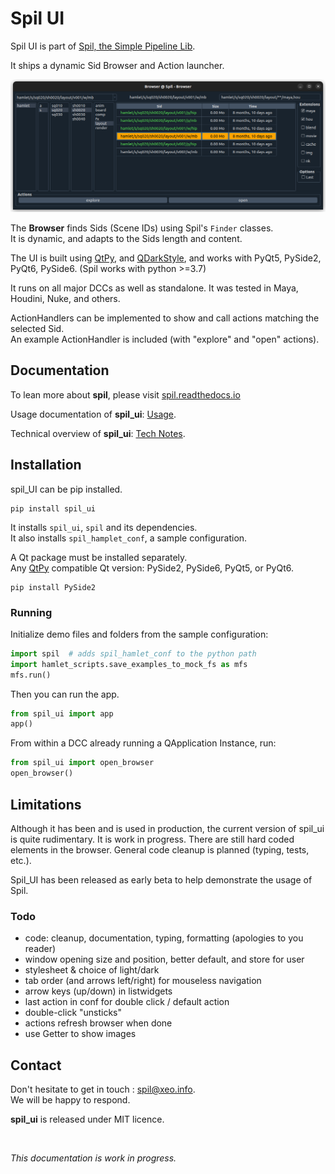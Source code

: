 # Spil UI

Spil UI is part of [Spil, the Simple Pipeline Lib](https://github.com/MichaelHaussmann/spil).

It ships a dynamic Sid Browser and Action launcher.

[![Spil Qt UI](docs/img/spil_ui_dark.png)](https://github.com/MichaelHaussmann/spil_ui)

The **Browser** finds Sids (Scene IDs) using Spil's `Finder` classes.  
It is dynamic, and adapts to the Sids length and content.  

The UI is built using [QtPy](https://github.com/spyder-ide/qtpy), and [QDarkStyle](https://github.com/ColinDuquesnoy/QDarkStyleSheet), and works with PyQt5, PySide2, PyQt6, PySide6.
(Spil works with python >=3.7)

It runs on all major DCCs as well as standalone. It was tested in Maya, Houdini, Nuke, and others.  

ActionHandlers can be implemented to show and call actions matching the selected Sid.    
An example ActionHandler is included (with "explore" and "open" actions).


## Documentation

To lean more about **spil**, please visit [spil.readthedocs.io](https://spil.readthedocs.io)

Usage documentation of **spil_ui**: [Usage](docs/usage.md).

Technical overview of **spil_ui**: [Tech Notes](docs/notes.md).

## Installation

spil_UI can be pip installed.

```shell
pip install spil_ui
```
It installs `spil_ui`, `spil` and its dependencies.  
It also installs `spil_hamplet_conf`, a sample configuration.   

A Qt package must be installed separately.    
Any [QtPy](https://github.com/spyder-ide/qtpy) compatible Qt version: PySide2, PySide6, PyQt5, or PyQt6.  
  
```shell
pip install PySide2
```

### Running

Initialize demo files and folders from the sample configuration: 
```python
import spil  # adds spil_hamlet_conf to the python path
import hamlet_scripts.save_examples_to_mock_fs as mfs
mfs.run()
```

Then you can run the app.
```python
from spil_ui import app
app()
```

From within a DCC already running a QApplication Instance, run:
```python
from spil_ui import open_browser
open_browser()
```

## Limitations

Although it has been and is used in production, the current version of spil_ui is quite rudimentary.
It is work in progress. There are still hard coded elements in the browser.
General code cleanup is planned (typing, tests, etc.).

Spil_UI has been released as early beta to help demonstrate the usage of Spil.

### Todo

- code: cleanup, documentation, typing, formatting (apologies to you reader)
- window opening size and position, better default, and store for user
- stylesheet & choice of light/dark
- tab order (and arrows left/right) for mouseless navigation
- arrow keys (up/down) in listwidgets
- last action in conf for double click / default action
- double-click "unsticks"
- actions refresh browser when done
- use Getter to show images

## Contact

Don't hesitate to get in touch : [spil@xeo.info](mailto:spil@xeo.info).  
We will be happy to respond.  

**spil_ui** is released under MIT licence.

<br>

*This documentation is work in progress.*
